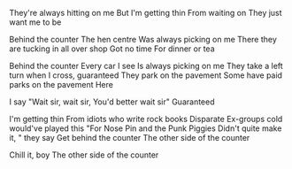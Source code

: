 They're always hitting on me
But I'm getting thin
From waiting on
They just want me to be

Behind the counter
The hen centre
Was always picking on me
There they are tucking in all over shop
Got no time
For dinner or tea

Behind the counter
Every car I see
Is always picking on me
They take a left turn when I cross, guaranteed
They park on the pavement
Some have paid parks on the pavement
Here

I say "Wait sir, wait sir,
You'd better wait sir"
Guaranteed

I'm getting thin
From idiots who write rock books
Disparate
Ex-groups cold would've played this
"For Nose Pin and the Punk Piggies
Didn't quite make it, " they say
Get behind the counter
The other side of the counter

Chill it, boy
The other side of the counter